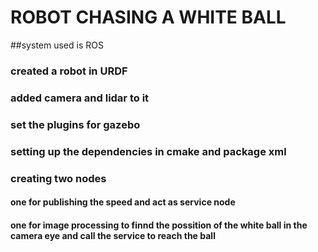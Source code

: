 # ROBOT CHASING A WHITE BALL 

##system used is ROS 
### created a robot in URDF 
### added camera and lidar to it 
### set the plugins for gazebo 
### setting up the dependencies in cmake and package xml
### creating two nodes 
####  one for publishing the speed and act as service node 
####  one for image processing to finnd the possition of the white ball in the camera eye and call the service to reach the ball 
